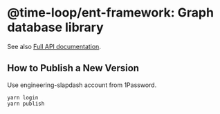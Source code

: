# @time-loop/ent-framework: Graph database library

See also [Full API documentation](https://github.com/time-loop/slapdash/blob/master/packages/ent-framework/docs/modules.md).

## How to Publish a New Version

Use engineering-slapdash account from 1Password.

    yarn login
    yarn publish
